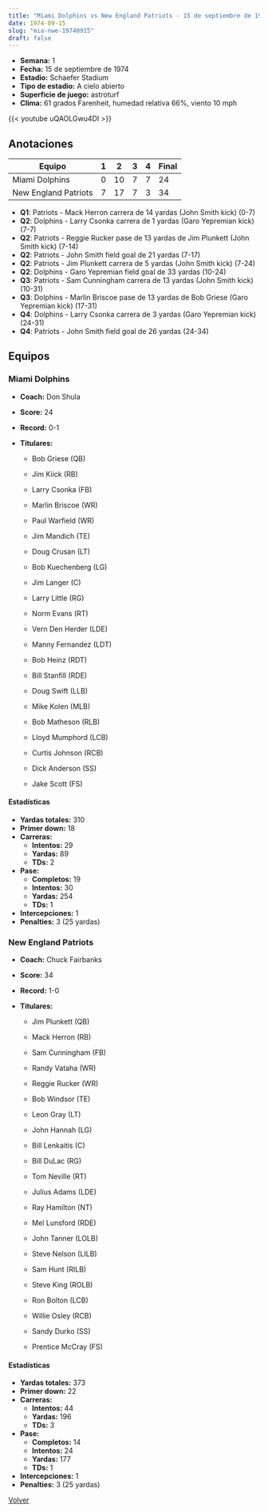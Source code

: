 ```yaml
---
title: "Miami Dolphins vs New England Patriots - 15 de septiembre de 1974"
date: 1974-09-15
slug: "mia-nwe-19740915"
draft: false
---
```


- **Semana:** 1
- **Fecha:** 15 de septiembre de 1974
- **Estadio:** Schaefer Stadium
- **Tipo de estadio:** A cielo abierto
- **Superficie de juego:** astroturf
- **Clima:** 61 grados Farenheit, humedad relativa 66%, viento 10 mph


{{< youtube uQAOLGwu4DI >}}


## Anotaciones
| Equipo | 1 | 2 | 3 | 4 | Final |
|--------|---|---|---|---|-------|
| Miami Dolphins  | 0 | 10 | 7 | 7  | 24 |
| New England Patriots  | 7 | 17 | 7 | 3  | 34 |
- **Q1**: Patriots - Mack Herron carrera de 14 yardas (John Smith kick) (0-7)
- **Q2**: Dolphins - Larry Csonka carrera de 1 yardas (Garo Yepremian kick) (7-7)
- **Q2**: Patriots - Reggie Rucker pase de 13 yardas de Jim Plunkett (John Smith kick) (7-14)
- **Q2**: Patriots - John Smith field goal de 21 yardas (7-17)
- **Q2**: Patriots - Jim Plunkett carrera de 5 yardas (John Smith kick) (7-24)
- **Q2**: Dolphins - Garo Yepremian field goal de 33 yardas (10-24)
- **Q3**: Patriots - Sam Cunningham carrera de 13 yardas (John Smith kick) (10-31)
- **Q3**: Dolphins - Marlin Briscoe pase de 13 yardas de Bob Griese (Garo Yepremian kick) (17-31)
- **Q4**: Dolphins - Larry Csonka carrera de 3 yardas (Garo Yepremian kick) (24-31)
- **Q4**: Patriots - John Smith field goal de 26 yardas (24-34)


## Equipos


### Miami Dolphins
* **Coach:** Don Shula
* **Score:** 24
* **Record:** 0-1
* **Titulares:** 

  * Bob Griese (QB) 

  * Jim Kiick (RB) 

  * Larry Csonka (FB) 

  * Marlin Briscoe (WR) 

  * Paul Warfield (WR) 

  * Jim Mandich (TE) 

  * Doug Crusan (LT) 

  * Bob Kuechenberg (LG) 

  * Jim Langer (C) 

  * Larry Little (RG) 

  * Norm Evans (RT) 

  * Vern Den Herder (LDE) 

  * Manny Fernandez (LDT) 

  * Bob Heinz (RDT) 

  * Bill Stanfill (RDE) 

  * Doug Swift (LLB) 

  * Mike Kolen (MLB) 

  * Bob Matheson (RLB) 

  * Lloyd Mumphord (LCB) 

  * Curtis Johnson (RCB) 

  * Dick Anderson (SS) 

  * Jake Scott (FS) 

#### Estadísticas
* **Yardas totales:** 310
* **Primer down:** 18
* **Carreras:**
  * **Intentos:** 29
  * **Yardas:** 89
  * **TDs:** 2
* **Pase:**
  * **Completos:** 19
  * **Intentos:** 30
  * **Yardas:** 254
  * **TDs:** 1
* **Intercepciones:** 1
* **Penalties:** 3 (25 yardas)

### New England Patriots
* **Coach:** Chuck Fairbanks
* **Score:** 34
* **Record:** 1-0
* **Titulares:** 

  * Jim Plunkett (QB) 

  * Mack Herron (RB) 

  * Sam Cunningham (FB) 

  * Randy Vataha (WR) 

  * Reggie Rucker (WR) 

  * Bob Windsor (TE) 

  * Leon Gray (LT) 

  * John Hannah (LG) 

  * Bill Lenkaitis (C) 

  * Bill DuLac (RG) 

  * Tom Neville (RT) 

  * Julius Adams (LDE) 

  * Ray Hamilton (NT) 

  * Mel Lunsford (RDE) 

  * John Tanner (LOLB) 

  * Steve Nelson (LILB) 

  * Sam Hunt (RILB) 

  * Steve King (ROLB) 

  * Ron Bolton (LCB) 

  * Willie Osley (RCB) 

  * Sandy Durko (SS) 

  * Prentice McCray (FS) 

#### Estadísticas
* **Yardas totales:** 373
* **Primer down:** 22
* **Carreras:**
  * **Intentos:** 44
  * **Yardas:** 196
  * **TDs:** 3
* **Pase:**
  * **Completos:** 14
  * **Intentos:** 24
  * **Yardas:** 177
  * **TDs:** 1
* **Intercepciones:** 1
* **Penalties:** 3 (25 yardas)


[Volver](/historia/1974)
